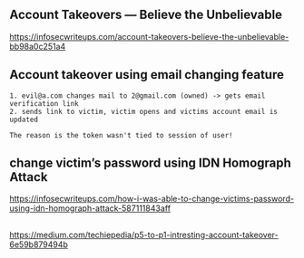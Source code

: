 ## Account Takeovers — Believe the Unbelievable
https://infosecwriteups.com/account-takeovers-believe-the-unbelievable-bb98a0c251a4

## Account takeover using email changing feature
```
1. evil@a.com changes mail to 2@gmail.com (owned) -> gets email verification link
2. sends link to victim, victim opens and victims account email is updated

The reason is the token wasn't tied to session of user!
```

## change victim’s password using IDN Homograph Attack
https://infosecwriteups.com/how-i-was-able-to-change-victims-password-using-idn-homograph-attack-587111843aff

## 
https://medium.com/techiepedia/p5-to-p1-intresting-account-takeover-6e59b879494b

